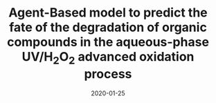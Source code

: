---
title: "Agent-Based model to predict the fate of the degradation of organic compounds in the aqueous-phase UV/H<sub>2</sub>O<sub>2</sub> advanced oxidation process"
collection: publications
permalink: 
excerpt: 'Advanced oxidation processes (AOPs) are promising water treatment technologies used to destroy trace organic compounds. Yet, the inability to predict the degradation fate of trace organic compounds due to their diverse chemical structures and potential for transformation byproducts greatly limits AOP effectiveness. Current prediction methods are time consuming and discontinuous because they rely on conventional kinetic models that often require solving ‘stiff’ ordinary differential equations numerically. In this study, we present a novel approach to AOP degradation prediction that uses an agent-based model to represent the chemical entities of individual molecular species and to simulate the movement and reactions of these entities over time in a defined space. Predicted time-dependent concentration profiles of a parent test compound, acetone, and its transformation products in UV/H<sub>2</sub>O<sub>2</sub> AOP are shown to be consistent with our experimental observations.'
date: 2020-01-25
venue: 'Process Safety and Environmental Protection'
paperurl: 'https://doi.org/10.1016/j.psep.2020.01.023'
citation: 'Zupko, R., Kamath, D., Coscarelli, E., Rouleau, M., & Minakata, D. (2020). Agent-Based model to predict the fate of the degradation of organic compounds in the aqueous-phase UV/H2O2 advanced oxidation process. <i>Process Safety and Environmental Protection</i>, 136, 49-55.'
---